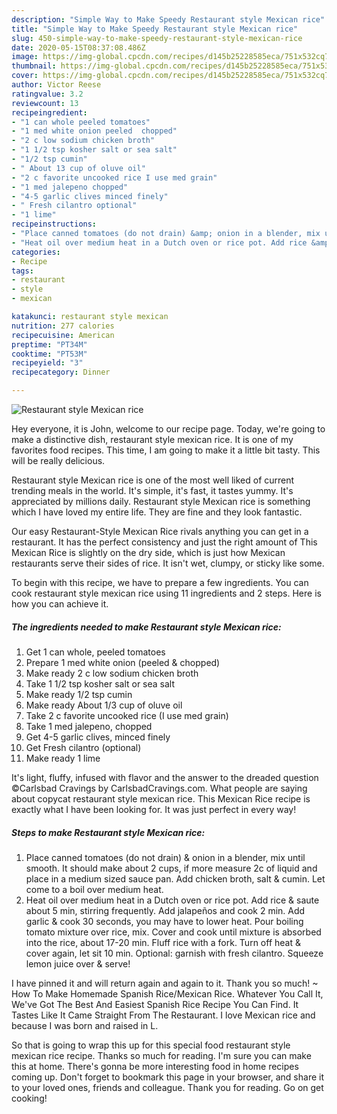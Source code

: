 ```yaml
---
description: "Simple Way to Make Speedy Restaurant style Mexican rice"
title: "Simple Way to Make Speedy Restaurant style Mexican rice"
slug: 450-simple-way-to-make-speedy-restaurant-style-mexican-rice
date: 2020-05-15T08:37:08.486Z
image: https://img-global.cpcdn.com/recipes/d145b25228585eca/751x532cq70/restaurant-style-mexican-rice-recipe-main-photo.jpg
thumbnail: https://img-global.cpcdn.com/recipes/d145b25228585eca/751x532cq70/restaurant-style-mexican-rice-recipe-main-photo.jpg
cover: https://img-global.cpcdn.com/recipes/d145b25228585eca/751x532cq70/restaurant-style-mexican-rice-recipe-main-photo.jpg
author: Victor Reese
ratingvalue: 3.2
reviewcount: 13
recipeingredient:
- "1 can whole peeled tomatoes"
- "1 med white onion peeled  chopped"
- "2 c low sodium chicken broth"
- "1 1/2 tsp kosher salt or sea salt"
- "1/2 tsp cumin"
- " About 13 cup of oluve oil"
- "2 c favorite uncooked rice I use med grain"
- "1 med jalepeno chopped"
- "4-5 garlic clives minced finely"
- " Fresh cilantro optional"
- "1 lime"
recipeinstructions:
- "Place canned tomatoes (do not drain) &amp; onion in a blender, mix until smooth. It should make about 2 cups, if more measure 2c of liquid and place in a medium sized sauce pan. Add chicken broth, salt &amp; cumin. Let come to a boil over medium heat."
- "Heat oil over medium heat in a Dutch oven or rice pot. Add rice &amp; saute about 5 min, stirring frequently. Add jalapeños and cook 2 min. Add garlic &amp; cook 30 seconds, you may have to lower heat. Pour boiling tomato mixture over rice, mix. Cover and cook until mixture is absorbed into the rice, about 17-20 min. Fluff rice with a fork. Turn off heat &amp; cover again, let sit 10 min. Optional: garnish with fresh cilantro. Squeeze lemon juice over &amp; serve!"
categories:
- Recipe
tags:
- restaurant
- style
- mexican

katakunci: restaurant style mexican 
nutrition: 277 calories
recipecuisine: American
preptime: "PT34M"
cooktime: "PT53M"
recipeyield: "3"
recipecategory: Dinner

---
```



![Restaurant style Mexican rice](https://img-global.cpcdn.com/recipes/d145b25228585eca/751x532cq70/restaurant-style-mexican-rice-recipe-main-photo.jpg)

Hey everyone, it is John, welcome to our recipe page. Today, we're going to make a distinctive dish, restaurant style mexican rice. It is one of my favorites food recipes. This time, I am going to make it a little bit tasty. This will be really delicious.

Restaurant style Mexican rice is one of the most well liked of current trending meals in the world. It's simple, it's fast, it tastes yummy. It's appreciated by millions daily. Restaurant style Mexican rice is something which I have loved my entire life. They are fine and they look fantastic.

Our easy Restaurant-Style Mexican Rice rivals anything you can get in a restaurant. It has the perfect consistency and just the right amount of This Mexican Rice is slightly on the dry side, which is just how Mexican restaurants serve their sides of rice. It isn&#39;t wet, clumpy, or sticky like some.


To begin with this recipe, we have to prepare a few ingredients. You can cook restaurant style mexican rice using 11 ingredients and 2 steps. Here is how you can achieve it.

<!--inarticleads1-->

##### The ingredients needed to make Restaurant style Mexican rice:

1. Get 1 can whole, peeled tomatoes
1. Prepare 1 med white onion (peeled &amp; chopped)
1. Make ready 2 c low sodium chicken broth
1. Take 1 1/2 tsp kosher salt or sea salt
1. Make ready 1/2 tsp cumin
1. Make ready  About 1/3 cup of oluve oil
1. Take 2 c favorite uncooked rice (I use med grain)
1. Take 1 med jalepeno, chopped
1. Get 4-5 garlic clives, minced finely
1. Get  Fresh cilantro (optional)
1. Make ready 1 lime


It&#39;s light, fluffy, infused with flavor and the answer to the dreaded question ©Carlsbad Cravings by CarlsbadCravings.com. What people are saying about copycat restaurant style mexican rice. This Mexican Rice recipe is exactly what I have been looking for. It was just perfect in every way! 

<!--inarticleads2-->

##### Steps to make Restaurant style Mexican rice:

1. Place canned tomatoes (do not drain) &amp; onion in a blender, mix until smooth. It should make about 2 cups, if more measure 2c of liquid and place in a medium sized sauce pan. Add chicken broth, salt &amp; cumin. Let come to a boil over medium heat.
1. Heat oil over medium heat in a Dutch oven or rice pot. Add rice &amp; saute about 5 min, stirring frequently. Add jalapeños and cook 2 min. Add garlic &amp; cook 30 seconds, you may have to lower heat. Pour boiling tomato mixture over rice, mix. Cover and cook until mixture is absorbed into the rice, about 17-20 min. Fluff rice with a fork. Turn off heat &amp; cover again, let sit 10 min. Optional: garnish with fresh cilantro. Squeeze lemon juice over &amp; serve!


I have pinned it and will return again and again to it. Thank you so much! ~ How To Make Homemade Spanish Rice/Mexican Rice. Whatever You Call It, We&#39;ve Got The Best And Easiest Spanish Rice Recipe You Can Find. It Tastes Like It Came Straight From The Restaurant. I love Mexican rice and because I was born and raised in L. 

So that is going to wrap this up for this special food restaurant style mexican rice recipe. Thanks so much for reading. I'm sure you can make this at home. There's gonna be more interesting food in home recipes coming up. Don't forget to bookmark this page in your browser, and share it to your loved ones, friends and colleague. Thank you for reading. Go on get cooking!
